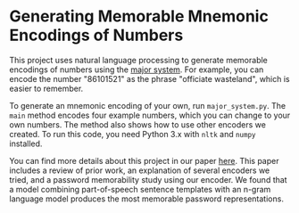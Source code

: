 # Generating Memorable Mnemonic Encodings of Numbers
This project uses natural language processing to generate memorable encodings of numbers using the [major system](https://en.wikipedia.org/wiki/Mnemonic_major_system). For example, you can encode the number "86101521" as the phrase "officiate wasteland", which is easier to remember.

To generate an mnemonic encoding of your own, run `major_system.py`. The `main` method encodes four example numbers, which you can change to your own numbers. The method also shows how to use other encoders we created. To run this code, you need Python 3.x with `nltk` and `numpy` installed.

You can find more details about this project in our paper [here](https://arxiv.org/pdf/1705.02700.pdf). This paper includes a review of prior work, an explanation of several encoders we tried, and a password memorability study using our encoder. We found that a model combining part-of-speech sentence templates with an n-gram language model produces the most memorable password representations.
